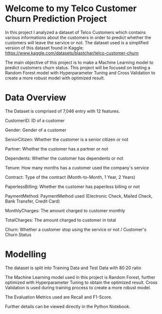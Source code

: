 # Welcome to my Telco Customer Churn Prediction Project


In this project I analyzed a dataset of Telco Customers which contains various informations about the customers in order to predict whether the customers will leave the service or not. The dataset used is a simplified version of this dataset found in Kaggle: https://www.kaggle.com/datasets/blastchar/telco-customer-churn


The main objective of this project is to make a Machine Learning model to predict customers churn status. This project will be focused on testing a Random Forest model with Hyperparameter Tuning and Cross Validation to create a more robust model with optimized result.


# Data Overview


The Dataset is comprised of 7,046 entry with 12 features.


CustomerID: ID of a customer


Gender: Gender of a customer


SeniorCitizen: Whether the customer is a senior citizen or not


Partner: Whether the customer has a partner or not


Dependents: Whether the customer has dependents or not


Tenure: How many months has a customer used the company's service


Contract: Type of the contract (Month-to-Month, 1 Year, 2 Years)


PaperlessBilling: Whether the customer has paperless billing or not


PaymentMethod: PaymentMethod used (Electronic Check, Mailed Check, Bank Transfer, Credit Card)


MonthlyCharges: The amount charged to customer monthly


TotalCharges: The amount charged to customer in total


Churn: Whether a customer stop using the service or not / Customer's Churn Status


# Modelling


The dataset is split into Training Data and Test Data with 80:20 ratio


The Machine Learning model used in this project is Random Forest, further optimized with Hyperparameter Tuning to obtain the optimized result. Cross Validation is used during training process to create a more robust model.


The Evaluation Metrics used are Recall and F1-Score.


Further details can be viewed directly in the Python Notebook.
